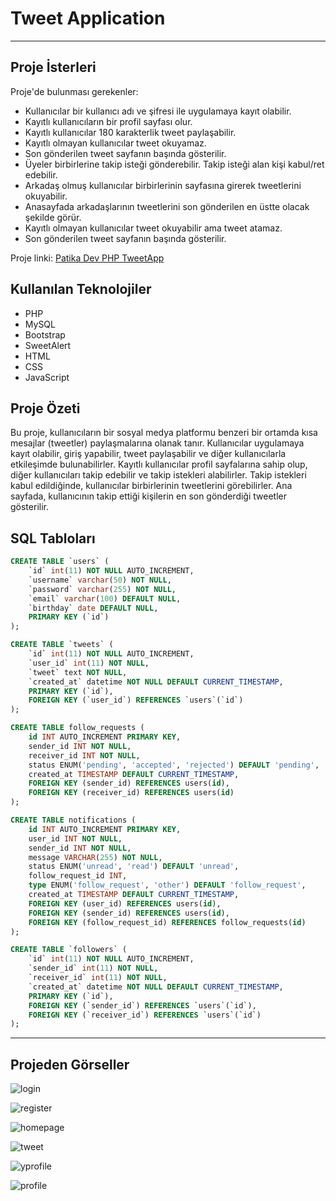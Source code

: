# Tweet Application

---

## Proje İsterleri

Proje'de bulunması gerekenler:

- Kullanıcılar bir kullanıcı adı ve şifresi ile uygulamaya kayıt olabilir.
- Kayıtlı kullanıcıların bir profil sayfası olur.
- Kayıtlı kullanıcılar 180 karakterlik tweet paylaşabilir.
- Kayıtlı olmayan kullanıcılar tweet okuyamaz.
- Son gönderilen tweet sayfanın başında gösterilir.
- Üyeler birbirlerine takip isteği gönderebilir. Takip isteği alan kişi kabul/ret edebilir.
- Arkadaş olmuş kullanıcılar birbirlerinin sayfasına girerek tweetlerini okuyabilir.
- Anasayfada arkadaşlarının tweetlerini son gönderilen en üstte olacak şekilde görür.
- Kayıtlı olmayan kullanıcılar tweet okuyabilir ama tweet atamaz.
- Son gönderilen tweet sayfanın başında gösterilir.

Proje linki: [Patika Dev PHP TweetApp](https://academy.patika.dev/tr/courses/php-ile-backend-patikasi-projeleri/php-proje-tweet-advanced)

## Kullanılan Teknolojiler

- PHP
- MySQL
- Bootstrap
- SweetAlert
- HTML
- CSS
- JavaScript

## Proje Özeti

Bu proje, kullanıcıların bir sosyal medya platformu benzeri bir ortamda kısa mesajlar (tweetler) paylaşmalarına olanak tanır. Kullanıcılar uygulamaya kayıt olabilir, giriş yapabilir, tweet paylaşabilir ve diğer kullanıcılarla etkileşimde bulunabilirler. Kayıtlı kullanıcılar profil sayfalarına sahip olup, diğer kullanıcıları takip edebilir ve takip istekleri alabilirler. Takip istekleri kabul edildiğinde, kullanıcılar birbirlerinin tweetlerini görebilirler. Ana sayfada, kullanıcının takip ettiği kişilerin en son gönderdiği tweetler gösterilir.

## SQL Tabloları

```sql
CREATE TABLE `users` (
    `id` int(11) NOT NULL AUTO_INCREMENT,
    `username` varchar(50) NOT NULL,
    `password` varchar(255) NOT NULL,
    `email` varchar(100) DEFAULT NULL,
    `birthday` date DEFAULT NULL,
    PRIMARY KEY (`id`)
);

CREATE TABLE `tweets` (
    `id` int(11) NOT NULL AUTO_INCREMENT,
    `user_id` int(11) NOT NULL,
    `tweet` text NOT NULL,
    `created_at` datetime NOT NULL DEFAULT CURRENT_TIMESTAMP,
    PRIMARY KEY (`id`),
    FOREIGN KEY (`user_id`) REFERENCES `users`(`id`)
);

CREATE TABLE follow_requests (
    id INT AUTO_INCREMENT PRIMARY KEY,
    sender_id INT NOT NULL,
    receiver_id INT NOT NULL,
    status ENUM('pending', 'accepted', 'rejected') DEFAULT 'pending',
    created_at TIMESTAMP DEFAULT CURRENT_TIMESTAMP,
    FOREIGN KEY (sender_id) REFERENCES users(id),
    FOREIGN KEY (receiver_id) REFERENCES users(id)
);

CREATE TABLE notifications (
    id INT AUTO_INCREMENT PRIMARY KEY,
    user_id INT NOT NULL,
    sender_id INT NOT NULL,
    message VARCHAR(255) NOT NULL,
    status ENUM('unread', 'read') DEFAULT 'unread',
    follow_request_id INT,
    type ENUM('follow_request', 'other') DEFAULT 'follow_request',
    created_at TIMESTAMP DEFAULT CURRENT_TIMESTAMP,
    FOREIGN KEY (user_id) REFERENCES users(id),
    FOREIGN KEY (sender_id) REFERENCES users(id),
    FOREIGN KEY (follow_request_id) REFERENCES follow_requests(id)
);

CREATE TABLE `followers` (
    `id` int(11) NOT NULL AUTO_INCREMENT,
    `sender_id` int(11) NOT NULL,
    `receiver_id` int(11) NOT NULL,
    `created_at` datetime NOT NULL DEFAULT CURRENT_TIMESTAMP,
    PRIMARY KEY (`id`),
    FOREIGN KEY (`sender_id`) REFERENCES `users`(`id`),
    FOREIGN KEY (`receiver_id`) REFERENCES `users`(`id`)
);
```

---

## Projeden Görseller

![login](https://github.com/user-attachments/assets/b240f03e-c02f-4992-a89a-9e197e12248b)

![register](https://github.com/user-attachments/assets/f64d79b7-446f-4494-a0d1-f32c6a91e484)

![homepage](https://github.com/user-attachments/assets/713f6013-397a-44b9-bb14-02467d5e5b0a)

![tweet](https://github.com/user-attachments/assets/a5c186ed-70ba-4759-a2fc-9e28312477dd)

![yprofile](https://github.com/user-attachments/assets/0bafa554-d23a-430b-a51c-ec8673d50c00)

![profile](https://github.com/user-attachments/assets/20e58c4e-6b22-4b5c-871a-6b00c8e66c61)
